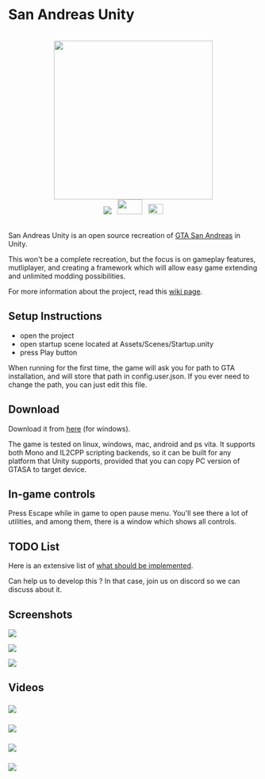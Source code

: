 
# San Andreas Unity

<br>

<div align="center">
    <img src="https://i.imgur.com/aIojfPW.png" width="320" height="320">
    <br>
    <a href="https://discord.gg/p6jjud5"> <img src="https://img.shields.io/discord/454006273751515152.svg"></a>
    &nbsp;
    <a href="https://gtaforums.com/topic/912395-san-andreas-unity/"> <img src="http://i.imgur.com/Fatp2jZ.png" width="50" height="30"></a>
    &nbsp;
    <a href="https://www.youtube.com/channel/UCsslP7vqD06AMh6JlEy0pkg"> <img src="https://upload.wikimedia.org/wikipedia/commons/thumb/0/09/YouTube_full-color_icon_%282017%29.svg/71px-YouTube_full-color_icon_%282017%29.svg.png" width="30" height="21"> </a>
</div>

<br>

San Andreas Unity is an open source recreation of [GTA San Andreas](http://www.rockstargames.com/sanandreas/) in Unity.

This won't be a complete recreation, but the focus is on gameplay features, mutliplayer, and creating a framework which will allow easy game extending and unlimited modding possibilities.

For more information about the project, read this [wiki page](https://github.com/GTA-ASM/SanAndreasUnity/wiki/About-project).


## Setup Instructions

- open the project
- open startup scene located at Assets/Scenes/Startup.unity
- press Play button

When running for the first time, the game will ask you for path to GTA installation, and will store that path in config.user.json. If you ever need to change the path, you can just edit this file.


## Download

Download it from [here](https://github.com/GTA-ASM/SanAndreasUnity/releases/download/v1.2/SanAndreasUnity.7z) (for windows).

The game is tested on linux, windows, mac, android and ps vita. It supports both Mono and IL2CPP scripting backends, so it can be built for any platform that Unity supports, provided that you can copy PC version of GTASA to target device.


## In-game controls

Press Escape while in game to open pause menu. You'll see there a lot of utilities, and among them, there is a window which shows all controls.

## TODO List

Here is an extensive list of [what should be implemented](/Docs/TODO.md).

Can help us to develop this ? In that case, join us on discord so we can discuss about it.

## Screenshots

![](https://cloud.githubusercontent.com/assets/557828/24571348/d964f098-1670-11e7-8759-0160dbf5bcb5.png)

![](https://cloud.githubusercontent.com/assets/557828/24571349/d96b7c24-1670-11e7-997d-ae15913481f8.png)

![](https://i.imgur.com/HX978mr.png)

## Videos

###

[![](http://files.facepunch.com/ziks/2015/April/12/vidthumb1.png)](http://files.facepunch.com/ziks/2015/April/12/2015-04-12-2011-02.mp4)

###

[![](http://files.facepunch.com/ziks/2015/April/12/vidthumb2.png)](http://files.facepunch.com/layla/2015/April/06/2015-04-06_04-32-12.mp4)

###

[![](http://img.youtube.com/vi/8YaVLwE9UXw/0.jpg)](https://www.youtube.com/watch?v=8YaVLwE9UXw)

###

[![](http://img.youtube.com/vi/4DpdcawFjG4/0.jpg)](https://www.youtube.com/watch?v=4DpdcawFjG4)


